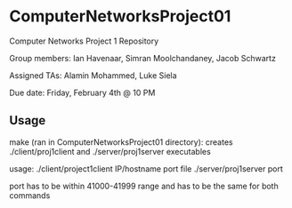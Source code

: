 # ComputerNetworksProject01
Computer Networks Project 1 Repository

Group members:
  Ian Havenaar, 
  Simran Moolchandaney,
  Jacob Schwartz

Assigned TAs:
  Alamin Mohammed,
  Luke Siela

Due date: Friday, February 4th @ 10 PM

## Usage
make (ran in ComputerNetworksProject01 directory): creates ./client/proj1client and ./server/proj1server executables

usage:  ./client/project1client IP/hostname port file
        ./server/proj1server port
        
  port has to be within 41000-41999 range and has to be the same for both commands
  
